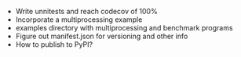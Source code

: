 * Write unnitests and reach codecov of 100%
* Incorporate a multiprocessing example
* examples  directory with multiprocessing and benchmark programs
* Figure out manifest.json for versioning and other info
* How to publish to PyPI?